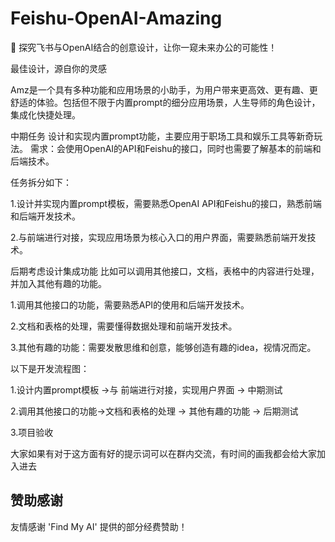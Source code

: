 # Feishu-OpenAI-Amazing
🙉 探究飞书与OpenAI结合的创意设计，让你一窥未来办公的可能性！


最佳设计，源自你的灵感

Amz是一个具有多种功能和应用场景的小助手，为用户带来更高效、更有趣、更舒适的体验。包括但不限于内置prompt的细分应用场景，人生导师的角色设计，集成化快捷处理。


中期任务
设计和实现内置prompt功能，主要应用于职场工具和娱乐工具等新奇玩法。
需求：会使用OpenAI的API和Feishu的接口，同时也需要了解基本的前端和后端技术。


任务拆分如下：

1.设计并实现内置prompt模板，需要熟悉OpenAI API和Feishu的接口，熟悉前端和后端开发技术。

2.与前端进行对接，实现应用场景为核心入口的用户界面，需要熟悉前端开发技术。


后期考虑设计集成功能
比如可以调用其他接口，文档，表格中的内容进行处理，并加入其他有趣的功能。

1.调用其他接口的功能，需要熟悉API的使用和后端开发技术。

2.文档和表格的处理，需要懂得数据处理和前端开发技术。

3.其他有趣的功能：需要发散思维和创意，能够创造有趣的idea，视情况而定。


以下是开发流程图：

1.设计内置prompt模板 →与 前端进行对接，实现用户界面 → 中期测试

2.调用其他接口的功能→文档和表格的处理 → 其他有趣的功能 → 后期测试

3.项目验收

大家如果有对于这方面有好的提示词可以在群内交流，有时间的画我都会给大家加入进去

## 赞助感谢

友情感谢 'Find My AI' 提供的部分经费赞助！
